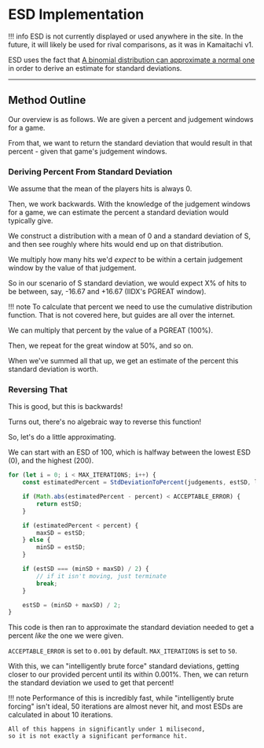 # ESD Implementation

!!! info
	ESD is not currently displayed or used anywhere in the site. In the future, it will
	likely be used for rival comparisons, as it was in Kamaitachi v1.

ESD uses the fact that [A binomial distribution can approximate a normal one](https://en.wikipedia.org/wiki/Central_limit_theorem) in order to derive an estimate for standard deviations.

*****

## Method Outline

Our overview is as follows. We are given a percent and
judgement windows for a game.

From that, we want to return the standard deviation that
would result in that percent - given that game's judgement
windows.

### Deriving Percent From Standard Deviation

We assume that the mean of the players hits is always 0.

Then, we work backwards. With the knowledge of
the judgement windows for a game, we can estimate the
percent a standard deviation would typically give.

We construct a distribution with a mean of 0 and a standard
deviation of S, and then see roughly where hits would
end up on that distribution.

We multiply how many hits we'd *expect* to be within a
certain judgement window by the value of that judgement.

So in our scenario of S standard deviation, we would
expect X% of hits to be between, say, -16.67 and +16.67 (IIDX's PGREAT window).

!!! note
	To calculate that percent we need to use the
	cumulative distribution function. That is not covered
	here, but guides are all over the internet.

We can multiply that percent by the value of a PGREAT (100%).

Then, we repeat for the great window at 50%, and so on.

When we've summed all that up, we get an estimate of
the percent this standard deviation is worth.

### Reversing That

This is good, but this is backwards!

Turns out, there's no algebraic way to reverse this function!

So, let's do a little approximating.

We can start with an ESD of 100, which is halfway between
the lowest ESD (0), and the highest (200).

```ts
for (let i = 0; i < MAX_ITERATIONS; i++) {
	const estimatedPercent = StdDeviationToPercent(judgements, estSD, largestValue);

	if (Math.abs(estimatedPercent - percent) < ACCEPTABLE_ERROR) {
		return estSD;
	}

	if (estimatedPercent < percent) {
		maxSD = estSD;
	} else {
		minSD = estSD;
	}

	if (estSD === (minSD + maxSD) / 2) {
		// if it isn't moving, just terminate
		break;
	}

	estSD = (minSD + maxSD) / 2;
}
```

This code is then ran to approximate the standard deviation
needed to get a percent *like* the one we were given.

`ACCEPTABLE_ERROR` is set to `0.001` by default.
`MAX_ITERATIONS` is set to `50`.

With this, we can "intelligently brute force" standard deviations,
getting closer to our provided percent until its
within 0.001%. Then, we can return the standard deviation
we used to get that percent!

!!! note
	Performance of this is incredibly fast, while
	"intelligently brute forcing" isn't ideal, 50
	iterations are almost never hit, and most ESDs
	are calculated in about 10 iterations.

	All of this happens in significantly under 1 milisecond,
	so it is not exactly a significant performance hit.

